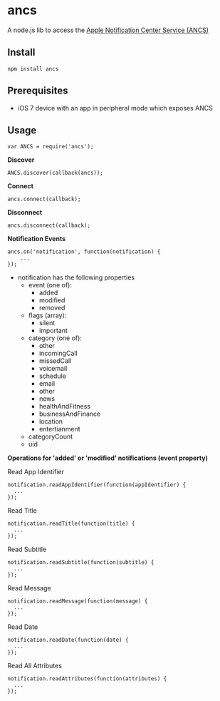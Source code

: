ancs
=========

A node.js lib to access the [Apple Notification Center Service (ANCS)](https://developer.apple.com/library/ios/documentation/CoreBluetooth/Reference/AppleNotificationCenterServiceSpecification/Introduction/Introduction.html)

Install
-------

    npm install ancs

Prerequisites
-------------

 * iOS 7 device with an app in peripheral mode which exposes ANCS

Usage
-----

    var ANCS = require('ancs');

__Discover__

    ANCS.discover(callback(ancs));

__Connect__

    ancs.connect(callback);

__Disconnect__

    ancs.disconnect(callback);

__Notification Events__

    ancs.on('notification', function(notification) {
        ...
    });

 * notification has the following properties
   * event (one of):
     * added
     * modified
     * removed
   * flags (array):
     * silent
     * important
   * category (one of):
     * other
     * incomingCall
     * missedCall
     * voicemail
     * schedule
     * email
     * other
     * news
     * healthAndFitness
     * businessAndFinance
     * location
     * entertianment
   * categoryCount
   * uid

__Operations for 'added' or 'modified' notifications (event property)__

Read App Identifier

    notification.readAppIdentifier(function(appIdentifier) {
      ...
    });

Read Title

    notification.readTitle(function(title) {
      ...
    });

Read Subtitle

    notification.readSubtitle(function(subtitle) {
      ...
    });

Read Message

    notification.readMessage(function(message) {
      ...
    });

Read Date

    notification.readDate(function(date) {
      ...
    });

Read All Attributes

    notification.readAttributes(function(attributes) {
      ...
    });


